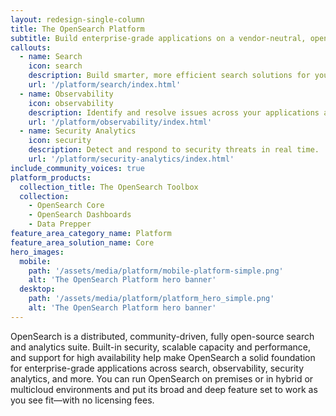 ```yaml
---
layout: redesign-single-column
title: The OpenSearch Platform
subtitle: Build enterprise-grade applications on a vendor-neutral, open-source foundation
callouts:
  - name: Search
    icon: search
    description: Build smarter, more efficient search solutions for your application.
    url: '/platform/search/index.html'
  - name: Observability
    icon: observability
    description: Identify and resolve issues across your applications and infrastructure.
    url: '/platform/observability/index.html'
  - name: Security Analytics
    icon: security
    description: Detect and respond to security threats in real time.
    url: '/platform/security-analytics/index.html'
include_community_voices: true
platform_products:
  collection_title: The OpenSearch Toolbox
  collection:
    - OpenSearch Core
    - OpenSearch Dashboards
    - Data Prepper
feature_area_category_name: Platform
feature_area_solution_name: Core
hero_images:
  mobile:
    path: '/assets/media/platform/mobile-platform-simple.png'
    alt: 'The OpenSearch Platform hero banner'
  desktop:
    path: '/assets/media/platform/platform_hero_simple.png'
    alt: 'The OpenSearch Platform hero banner'
---
```


OpenSearch is a distributed, community-driven, fully open-source search and analytics suite. Built-in security, scalable capacity and performance, and support for high availability help make OpenSearch a solid foundation for enterprise-grade applications across search, observability, security analytics, and more. You can run OpenSearch on premises or in hybrid or multicloud environments and put its broad and deep feature set to work as you see fit—with no licensing fees.

